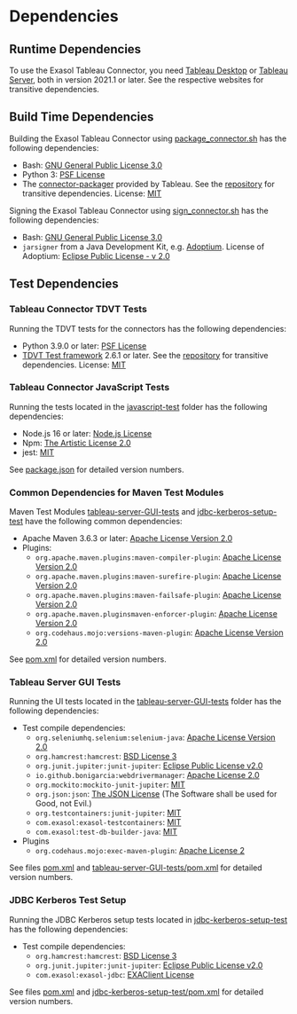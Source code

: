 # Dependencies

## Runtime Dependencies

To use the Exasol Tableau Connector, you need [Tableau Desktop](https://www.tableau.com/products/desktop) or [Tableau Server](https://www.tableau.com/products/server), both in version 2021.1 or later. See the respective websites for transitive dependencies.

## Build Time Dependencies

Building the Exasol Tableau Connector using [package_connector.sh](./tools/package_connector.sh) has the following dependencies:

* Bash: [GNU General Public License 3.0][GPL3]
* Python 3: [PSF License](https://docs.python.org/3/license.html#psf-license-agreement-for-python-release)
* The [connector-packager](https://github.com/tableau/connector-plugin-sdk/tree/master/connector-packager) provided by Tableau. See the [repository](https://github.com/tableau/connector-plugin-sdk) for transitive dependencies. License: [MIT](https://github.com/tableau/connector-plugin-sdk/blob/master/connector-packager/LICENSE)

Signing the Exasol Tableau Connector using [sign_connector.sh](./tools/sign_connector.sh) has the following dependencies:

* Bash: [GNU General Public License 3.0][GPL3]
* `jarsigner` from a Java Development Kit, e.g. [Adoptium](https://adoptium.net/). License of Adoptium: [Eclipse Public License - v 2.0][EPL2]

## Test Dependencies

### Tableau Connector TDVT Tests

Running the TDVT tests for the connectors has the following dependencies:

* Python 3.9.0 or later: [PSF License](https://docs.python.org/3/license.html#psf-license-agreement-for-python-release)
* [TDVT Test framework](https://github.com/tableau/connector-plugin-sdk/tree/master/tdvt) 2.6.1 or later. See the [repository](https://github.com/tableau/connector-plugin-sdk) for transitive dependencies. License: [MIT](https://github.com/tableau/connector-plugin-sdk/blob/master/tdvt/LICENSE.txt)

### Tableau Connector JavaScript Tests

Running the tests located in the [javascript-test](./javascript-test/) folder has the following dependencies:

* Node.js 16 or later: [Node.js License](https://raw.githubusercontent.com/nodejs/node/master/LICENSE)
* Npm: [The Artistic License 2.0](https://github.com/npm/cli/blob/latest/LICENSE)
* jest: [MIT](https://github.com/facebook/jest/blob/main/LICENSE)

See [package.json](./javascript-test/package.json) for detailed version numbers.

### Common Dependencies for Maven Test Modules

Maven Test Modules [tableau-server-GUI-tests](./tableau-server-GUI-tests/) and [jdbc-kerberos-setup-test](./jdbc-kerberos-setup-test/) have the following common dependencies:

* Apache Maven 3.6.3 or later: [Apache License Version 2.0][Apache2]
* Plugins:
    * `org.apache.maven.plugins:maven-compiler-plugin`: [Apache License Version 2.0][Apache2]
    * `org.apache.maven.plugins:maven-surefire-plugin`: [Apache License Version 2.0][Apache2]
    * `org.apache.maven.plugins:maven-failsafe-plugin`: [Apache License Version 2.0][Apache2]
    * `org.apache.maven.pluginsmaven-enforcer-plugin`: [Apache License Version 2.0][Apache2]
    * `org.codehaus.mojo:versions-maven-plugin`: [Apache License Version 2.0][Apache2]

See [pom.xml](./pom.xml) for detailed version numbers.

### Tableau Server GUI Tests

Running the UI tests located in the [tableau-server-GUI-tests](./tableau-server-GUI-tests/) folder has the following dependencies:

* Test compile dependencies:
    * `org.seleniumhq.selenium:selenium-java`: [Apache License Version 2.0](https://github.com/SeleniumHQ/selenium/blob/trunk/LICENSE)
    * `org.hamcrest:hamcrest`: [BSD License 3][BSD3]
    * `org.junit.jupiter:junit-jupiter`: [Eclipse Public License v2.0][EPL2]
    * `io.github.bonigarcia:webdrivermanager`: [Apache License 2.0](https://github.com/bonigarcia/webdrivermanager/blob/master/LICENSE)
    * `org.mockito:mockito-junit-jupiter`: [MIT](https://github.com/mockito/mockito/blob/main/LICENSE)
    * `org.json:json`: [The JSON License](https://json.org/license.html) (The Software shall be used for Good, not Evil.)
    * `org.testcontainers:junit-jupiter`: [MIT](https://github.com/testcontainers/testcontainers-java/blob/master/LICENSE)
    * `com.exasol:exasol-testcontainers`: [MIT](https://github.com/exasol/exasol-testcontainers/blob/main/LICENSE)
    * `com.exasol:test-db-builder-java`: [MIT](https://github.com/exasol/test-db-builder-java/blob/main/LICENSE)
* Plugins
    * `org.codehaus.mojo:exec-maven-plugin`: [Apache License 2](https://www.mojohaus.org/exec-maven-plugin/licenses.html)

See files [pom.xml](./pom.xml) and [tableau-server-GUI-tests/pom.xml](./tableau-server-GUI-tests/pom.xml) for detailed version numbers.

### JDBC Kerberos Test Setup

Running the JDBC Kerberos setup tests located in [jdbc-kerberos-setup-test](./jdbc-kerberos-setup-test/) has the following dependencies:

* Test compile dependencies:
    * `org.hamcrest:hamcrest`: [BSD License 3][BSD3]
    * `org.junit.jupiter:junit-jupiter`: [Eclipse Public License v2.0][EPL2]
    * `com.exasol:exasol-jdbc`: [EXAClient License](https://docs.exasol.com/connect_exasol/drivers/jdbc.htm)

See files [pom.xml](./pom.xml) and [jdbc-kerberos-setup-test/pom.xml](./jdbc-kerberos-setup-test/pom.xml) for detailed version numbers.

[Apache2]: https://www.apache.org/licenses/LICENSE-2.0
[BSD3]: http://opensource.org/licenses/BSD-3-Clause
[EPL2]: https://www.eclipse.org/legal/epl-2.0/
[GPL3]: https://www.gnu.org/licenses/gpl-3.0